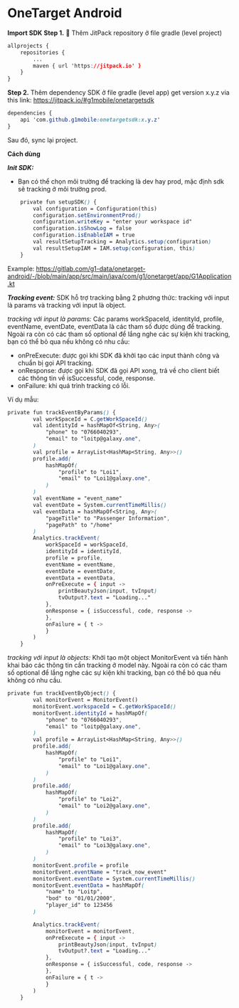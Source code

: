 
# OneTarget Android

**Import SDK**
**Step 1.**   Thêm JitPack repository ở file gradle (level project)
```css
allprojects {
	repositories {
		...
		maven { url 'https://jitpack.io' }
	}
}
```
**Step 2.**  Thêm dependency SDK ở file gradle (level app)
get version x.y.z via this link: https://jitpack.io/#g1mobile/onetargetsdk
```css
dependencies {
    api 'com.github.g1mobile:onetargetsdk:x.y.z'
}
```

Sau đó,  sync lại project.


**Cách dùng**

***Init SDK:***
+ Bạn có thể chọn môi trường để tracking là dev hay prod, mặc định sdk sẽ tracking ở môi trường prod.
```css
    private fun setupSDK() {
        val configuration = Configuration(this)
        configuration.setEnvironmentProd()
        configuration.writeKey = "enter your workspace id"
        configuration.isShowLog = false
        configuration.isEnableIAM = true
        val resultSetupTracking = Analytics.setup(configuration)
        val resultSetupIAM = IAM.setup(configuration, this)
    }
```
Example: https://gitlab.com/g1-data/onetarget-android/-/blob/main/app/src/main/java/com/g1/onetarget/app/G1Application.kt

***Tracking event:***
SDK hỗ trợ tracking bằng 2 phương thức: tracking với input là params và tracking với input là object.

*tracking với input là params:*
Các params workSpaceId, identityId, profile, eventName, eventDate, eventData là các tham số được dùng để tracking. Ngoài ra còn có các tham số optional để lắng nghe các sự kiện khi tracking, bạn có thể bỏ qua nếu không có nhu cầu:
+ onPreExecute: được gọi khi SDK đã  khởi tạo các input thành công và chuẩn bị gọi API tracking.
+ onResponse: được gọi khi SDK đã gọi API xong, trả về cho client biết các thông tin về isSuccessful, code, response.
+ onFailure: khi quá trình tracking có lỗi.

Ví dụ mẫu:
```css
private fun trackEventByParams() {
        val workSpaceId = C.getWorkSpaceId()
        val identityId = hashMapOf<String, Any>(
            "phone" to "0766040293",
            "email" to "loitp@galaxy.one",
        )
        val profile = ArrayList<HashMap<String, Any>>()
        profile.add(
            hashMapOf(
                "profile" to "Loi1",
                "email" to "Loi1@galaxy.one",
            )
        )
        val eventName = "event_name"
        val eventDate = System.currentTimeMillis()
        val eventData = hashMapOf<String, Any>(
            "pageTitle" to "Passenger Information",
            "pagePath" to "/home"
        )
        Analytics.trackEvent(
            workSpaceId = workSpaceId,
            identityId = identityId,
            profile = profile,
            eventName = eventName,
            eventDate = eventDate,
            eventData = eventData,
            onPreExecute = { input ->
                printBeautyJson(input, tvInput)
                tvOutput?.text = "Loading..."
            },
            onResponse = { isSuccessful, code, response ->
            },
            onFailure = { t ->
            }
        )
    }
```

*tracking với input là objects:*
Khởi tạo một object MonitorEvent và tiến hành khai báo các thông tin cần tracking ở model này. Ngoài ra còn có các tham số optional để lắng nghe các sự kiện khi tracking, bạn có thể bỏ qua nếu không có nhu cầu.
```css
private fun trackEventByObject() {
        val monitorEvent = MonitorEvent()
        monitorEvent.workspaceId = C.getWorkSpaceId()
        monitorEvent.identityId = hashMapOf(
            "phone" to "0766040293",
            "email" to "loitp@galaxy.one",
        )
        val profile = ArrayList<HashMap<String, Any>>()
        profile.add(
            hashMapOf(
                "profile" to "Loi1",
                "email" to "Loi1@galaxy.one",
            )
        )
        profile.add(
            hashMapOf(
                "profile" to "Loi2",
                "email" to "Loi2@galaxy.one",
            )
        )
        profile.add(
            hashMapOf(
                "profile" to "Loi3",
                "email" to "Loi3@galaxy.one",
            )
        )
        monitorEvent.profile = profile
        monitorEvent.eventName = "track_now_event"
        monitorEvent.eventDate = System.currentTimeMillis()
        monitorEvent.eventData = hashMapOf(
            "name" to "Loitp",
            "bod" to "01/01/2000",
            "player_id" to 123456
        )

        Analytics.trackEvent(
            monitorEvent = monitorEvent,
            onPreExecute = { input ->
                printBeautyJson(input, tvInput)
                tvOutput?.text = "Loading..."
            },
            onResponse = { isSuccessful, code, response ->
            },
            onFailure = { t ->
            }
        )
    }
```
